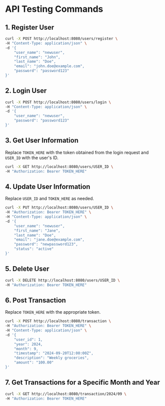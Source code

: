 
# API Testing Commands

## 1. Register User
```bash
curl -X POST http://localhost:8080/users/register \
-H "Content-Type: application/json" \
-d '{
    "user_name": "newuser",
    "first_name": "John",
    "last_name": "Doe",
    "email": "john.doe@example.com",
    "password": "password123"
}'
```

## 2. Login User
```bash
curl -X POST http://localhost:8080/users/login \
-H "Content-Type: application/json" \
-d '{
    "user_name": "newuser",
    "password": "password123"
}'
```

## 3. Get User Information
Replace `TOKEN_HERE` with the token obtained from the login request and `USER_ID` with the user's ID.
```bash
curl -X GET http://localhost:8080/users/USER_ID \
-H "Authorization: Bearer TOKEN_HERE"
```

## 4. Update User Information
Replace `USER_ID` and `TOKEN_HERE` as needed.
```bash
curl -X PUT http://localhost:8080/users/USER_ID \
-H "Authorization: Bearer TOKEN_HERE" \
-H "Content-Type: application/json" \
-d '{
    "user_name": "newuser",
    "first_name": "Jane",
    "last_name": "Doe",
    "email": "jane.doe@example.com",
    "password": "newpassword123",
    "status": "active"
}'
```

## 5. Delete User
```bash
curl -X DELETE http://localhost:8080/users/USER_ID \
-H "Authorization: Bearer TOKEN_HERE"
```

## 6. Post Transaction
Replace `TOKEN_HERE` with the appropriate token.
```bash
curl -X POST http://localhost:8080/transaction \
-H "Authorization: Bearer TOKEN_HERE" \
-H "Content-Type: application/json" \
-d '{
    "user_id": 1,
    "year": 2024,
    "month": 9,
    "timestamp": "2024-09-20T12:00:00Z",
    "description": "Weekly groceries",
    "amount": "100.00"
}'
```

## 7. Get Transactions for a Specific Month and Year
```bash
curl -X GET http://localhost:8080/transaction/2024/09 \
-H "Authorization: Bearer TOKEN_HERE"
```